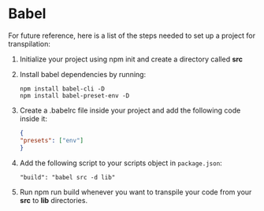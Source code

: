 # Babel

For future reference, here is a list of the steps needed to set up a project for transpilation:

1. Initialize your project using npm init and create a directory called **src**
2. Install babel dependencies by running:

    ```node
    npm install babel-cli -D
    npm install babel-preset-env -D
    ```

3. Create a .babelrc file inside your project and add the following code inside it:

    ```json
    {
    "presets": ["env"]
    }
    ```

4. Add the following script to your scripts object in `package.json`:

    ```node
    "build": "babel src -d lib"
    ```

5. Run npm run build whenever you want to transpile your code from your **src** to **lib** directories.